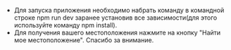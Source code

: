 - Для запуска приложения необходимо набрать команду в командной строке npm run dev заранее установив все зависимости(для этого используйте команду npm install).
- Для получения вашего местоположения нажмите на кнопку "Найти мое местоположение".
Спасибо за внимание.
